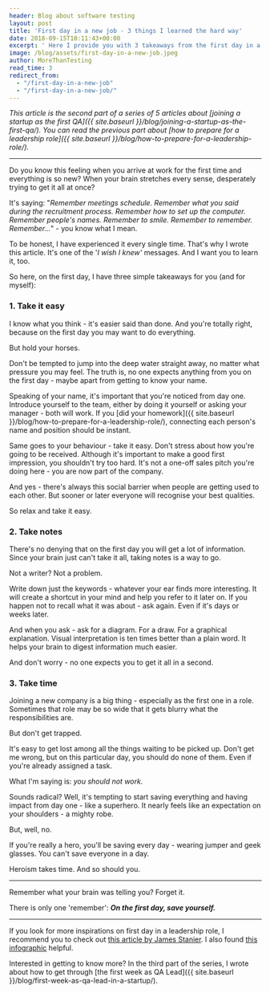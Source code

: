 ```yaml
---
header: Blog about software testing
layout: post
title: 'First day in a new job - 3 things I learned the hard way'
date: 2018-09-15T10:11:43+00:00
excerpt: ' Here I provide you with 3 takeaways from the first day in a new job that I wish I knew before. And you, probably, too.'
image: /blog/assets/first-day-in-a-new-job.jpeg
author: MoreThanTesting
read_time: 3
redirect_from:
  - "/first-day-in-a-new-job"
  - "/first-day-in-a-new-job/"
---
```


_This article is the second part of a series of 5 articles about [joining a startup as the first QA]({{ site.baseurl }}/blog/joining-a-startup-as-the-first-qa/). You can read the previous part about [how to prepare for a leadership role]({{ site.baseurl }}/blog/how-to-prepare-for-a-leadership-role/)._

* * *

Do you know this feeling when you arrive at work for the first time and everything is so new? When your brain stretches every sense, desperately trying to get it all at once?

It's saying: "_Remember meetings schedule. Remember what you said during the recruitment process. Remember how to set up the computer. Remember people's names. Remember to smile. Remember to remember. Remember..._" - you know what I mean.

To be honest, I have experienced it every single time. That's why I wrote this article. It's one of the '_I wish I knew'_ messages. And I want you to learn it, too.

So here, on the first day, I have three simple takeaways for you (and for myself):

### **1. Take it easy**

I know what you think - it's easier said than done. And you're totally right, because on the first day you may want to do everything.

But hold your horses.

Don't be tempted to jump into the deep water straight away, no matter what pressure you may feel. The truth is, no one expects anything from you on the first day - maybe apart from getting to know your name.

Speaking of your name, it's important that you're noticed from day one. Introduce yourself to the team, either by doing it yourself or asking your manager - both will work. If you [did your homework]({{ site.baseurl }}/blog/how-to-prepare-for-a-leadership-role/), connecting each person's name and position should be instant.

Same goes to your behaviour - take it easy. Don't stress about how you're going to be received. Although it's important to make a good first impression, you shouldn't try too hard. It's not a one-off sales pitch you're doing here - you are now part of the company.

And yes - there's always this social barrier when people are getting used to each other. But sooner or later everyone will recognise your best qualities.

So relax and take it easy.

### **2. Take notes**

There's no denying that on the first day you will get a lot of information. Since your brain just can't take it all, taking notes is a way to go.

Not a writer? Not a problem.

Write down just the keywords - whatever your ear finds more interesting. It will create a shortcut in your mind and help you refer to it later on. If you happen not to recall what it was about - ask again. Even if it's days or weeks later.

And when you ask - ask for a diagram. For a draw. For a graphical explanation. Visual interpretation is ten times better than a plain word. It helps your brain to digest information much easier.

And don't worry - no one expects you to get it all in a second.

### **3. Take time**

Joining a new company is a big thing - especially as the first one in a role. Sometimes that role may be so wide that it gets blurry what the responsibilities are.

But don't get trapped.

It's easy to get lost among all the things waiting to be picked up. Don't get me wrong, but on this particular day, you should do none of them. Even if you're already assigned a task.

What I'm saying is: _you should not work._

Sounds radical? Well, it's tempting to start saving everything and having impact from day one - like a superhero. It nearly feels like an expectation on your shoulders - a mighty robe.

But, well, no.

If you're really a hero, you'll be saving every day - wearing jumper and geek glasses. You can't save everyone in a day.

Heroism takes time. And so should you.

* * *

Remember what your brain was telling you? Forget it.

There is only one 'remember': **_On the first day, save yourself._**

* * *

If you look for more inspirations on first day in a leadership role, I recommend you to check out <a href="http://theengineeringmanager.com/management-101/your-first-day-on-the-job/" rel="nofollow">this article by James Stanier</a>. I also found <a href="https://www.chairoffice.co.uk/blog/how-to-survive-your-first-day-at-the-office-infographic/" rel="nofollow">this infographic</a> helpful.

Interested in getting to know more? In the third part of the series, I wrote about how to get through [the first week as QA Lead]({{ site.baseurl }}/blog/first-week-as-qa-lead-in-a-startup/).

